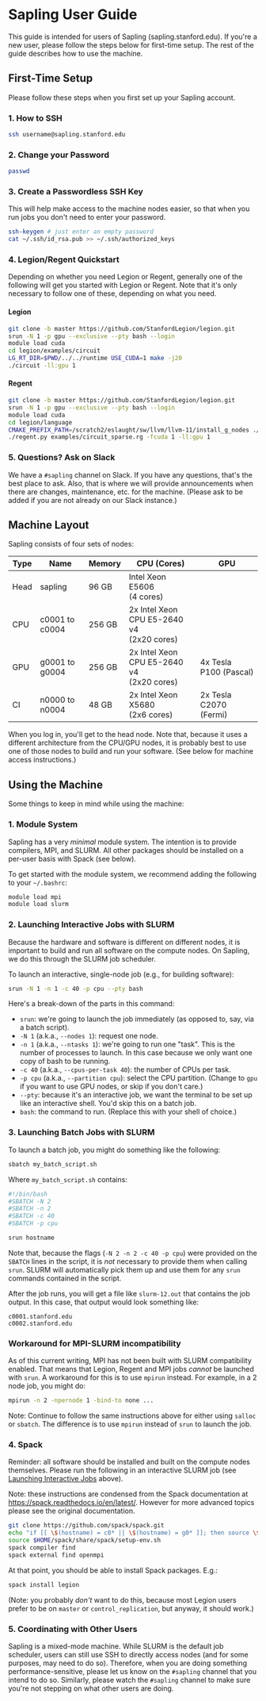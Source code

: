 # Sapling User Guide

This guide is intended for users of Sapling (sapling.stanford.edu). If
you're a new user, please follow the steps below for first-time
setup. The rest of the guide describes how to use the machine.

## First-Time Setup

Please follow these steps when you first set up your Sapling account.

### 1. How to SSH

```bash
ssh username@sapling.stanford.edu
```

### 2. Change your Password

```bash
passwd
```

### 3. Create a Passwordless SSH Key

This will help make access to the machine nodes easier, so that when you
run jobs you don't need to enter your password.

```bash
ssh-keygen # just enter an empty password
cat ~/.ssh/id_rsa.pub >> ~/.ssh/authorized_keys
```

### 4. Legion/Regent Quickstart

Depending on whether you need Legion or Regent, generally one of the
following will get you started with Legion or Regent. Note that it's
only necessary to follow one of these, depending on what you need.

#### Legion

```bash
git clone -b master https://github.com/StanfordLegion/legion.git
srun -N 1 -p gpu --exclusive --pty bash --login
module load cuda
cd legion/examples/circuit
LG_RT_DIR=$PWD/../../runtime USE_CUDA=1 make -j20
./circuit -ll:gpu 1
```

#### Regent

```bash
git clone -b master https://github.com/StanfordLegion/legion.git
srun -N 1 -p gpu --exclusive --pty bash --login
module load cuda
cd legion/language
CMAKE_PREFIX_PATH=/scratch2/eslaught/sw/llvm/llvm-11/install_g_nodes ./install.py --debug --cuda
./regent.py examples/circuit_sparse.rg -fcuda 1 -ll:gpu 1
```

### 5. Questions? Ask on Slack

We have a `#sapling` channel on Slack. If you have any questions, that's
the best place to ask. Also, that is where we will provide announcements
when there are changes, maintenance, etc. for the machine. (Please ask
to be added if you are not already on our Slack instance.)

## Machine Layout

Sapling consists of four sets of nodes:

<table>
<thead>
<tr class="header">
<th>Type</th>
<th>Name</th>
<th>Memory</th>
<th>CPU (Cores)</th>
<th>GPU</th>
</tr>
</thead>
<tbody>
<tr class="odd">
<td>Head</td>
<td>sapling</td>
<td>96 GB</td>
<td>Intel Xeon E5606<br />
(4 cores)</td>
<td></td>
</tr>
<tr class="even">
<td>CPU</td>
<td>c0001 to c0004</td>
<td>256 GB</td>
<td>2x Intel Xeon CPU E5-2640 v4<br />
(2x20 cores)</td>
<td></td>
</tr>
<tr class="odd">
<td>GPU</td>
<td>g0001 to g0004</td>
<td>256 GB</td>
<td>2x Intel Xeon CPU E5-2640 v4<br />
(2x20 cores)</td>
<td>4x Tesla P100 (Pascal)</td>
</tr>
<tr class="even">
<td>CI</td>
<td>n0000 to n0004</td>
<td>48 GB</td>
<td>2x Intel Xeon X5680<br />
(2x6 cores)</td>
<td>2x Tesla C2070 (Fermi)</td>
</tr>
</tbody>
</table>

When you log in, you'll get to the head node. Note that, because it uses
a different architecture from the CPU/GPU nodes, it is probably best to
use one of those nodes to build and run your software. (See below for
machine access instructions.)

## Using the Machine

Some things to keep in mind while using the machine:

### 1. Module System

Sapling has a very *minimal* module system. The intention is to provide
compilers, MPI, and SLURM. All other packages should be installed on a
per-user basis with Spack (see below).

To get started with the module system, we recommend adding the following
to your `~/.bashrc`:

```bash
module load mpi
module load slurm
```

### 2. Launching Interactive Jobs with SLURM

Because the hardware and software is different on different nodes, it is
important to build and run all software on the compute nodes. On
Sapling, we do this through the SLURM job scheduler.

To launch an interactive, single-node job (e.g., for building software):

```bash
srun -N 1 -n 1 -c 40 -p cpu --pty bash
```

Here's a break-down of the parts in this command:

  * `srun`: we're going to launch the job immediately (as opposed to, say,
    via a batch script).
  * `-N 1` (a.k.a., `--nodes 1`): request one node.
  * `-n 1` (a.k.a., `--ntasks 1`): we're going to run one "task". This
    is the number of processes to launch. In this case because we only
    want one copy of bash to be running.
  * `-c 40` (a.k.a., `--cpus-per-task 40`): the number of CPUs per task.
  * `-p cpu` (a.k.a., `--partition cpu`): select the CPU
    partition. (Change to `gpu` if you want to use GPU nodes, or skip
    if you don't care.)
  * `--pty`: because it's an interactive job, we want the terminal to be
    set up like an interactive shell. You'd skip this on a batch job.
  * `bash`: the command to run. (Replace this with your shell of choice.)

### 3. Launching Batch Jobs with SLURM

To launch a batch job, you might do something like the following:

```bash
sbatch my_batch_script.sh
```

Where `my_batch_script.sh` contains:

```bash
#!/bin/bash
#SBATCH -N 2
#SBATCH -n 2
#SBATCH -c 40
#SBATCH -p cpu

srun hostname
```

Note that, because the flags (`-N 2 -n 2 -c 40 -p cpu`) were provided on the
`SBATCH` lines in the script, it is *not* necessary to provide them
when calling `srun`. SLURM will automatically pick them up and use
them for any `srun` commands contained in the script.

After the job runs, you will get a file like `slurm-12.out` that
contains the job output. In this case, that output would look
something like:

```
c0001.stanford.edu
c0002.stanford.edu
```

### Workaround for MPI-SLURM incompatibility

As of this current writing, MPI has not been built with SLURM
compatibility enabled. That means that Legion, Regent and MPI jobs
*cannot* be launched with `srun`. A workaround for this is to use
`mpirun` instead. For example, in a 2 node job, you might do:

```bash
mpirun -n 2 -npernode 1 -bind-to none ...
```

Note: Continue to follow the same instructions above for either using
`salloc` or `sbatch`. The difference is to use `mpirun` instead of
`srun` to launch the job.

### 4. Spack

Reminder: all software should be installed and built on the compute
nodes themselves. Please run the following in an interactive SLURM job
(see [Launching Interactive
Jobs](#2-launching-interactive-jobs-with-slurm) above).

Note: these instructions are condensed from the Spack documentation at
https://spack.readthedocs.io/en/latest/. However for more advanced
topics please see the original documentation.

```bash
git clone https://github.com/spack/spack.git
echo "if [[ \$(hostname) = c0* || \$(hostname) = g0* ]]; then source \$HOME/spack/share/spack/setup-env.sh; fi" >> ~/.bashrc
source $HOME/spack/share/spack/setup-env.sh
spack compiler find
spack external find openmpi
```

At that point, you should be able to install Spack packages. E.g.:

```bash
spack install legion
```

(Note: you probably *don't* want to do this, because most Legion users
prefer to be on `master` or `control_replication`, but anyway, it
should work.)

### 5. Coordinating with Other Users

Sapling is a mixed-mode machine. While SLURM is the default job
scheduler, users can still use SSH to directly access nodes (and for
some purposes, may need to do so). Therefore, when you are doing
something performance-sensitive, please let us know on the `#sapling`
channel that you intend to do so. Similarly, please watch the `#sapling`
channel to make sure you're not stepping on what other users are doing.
